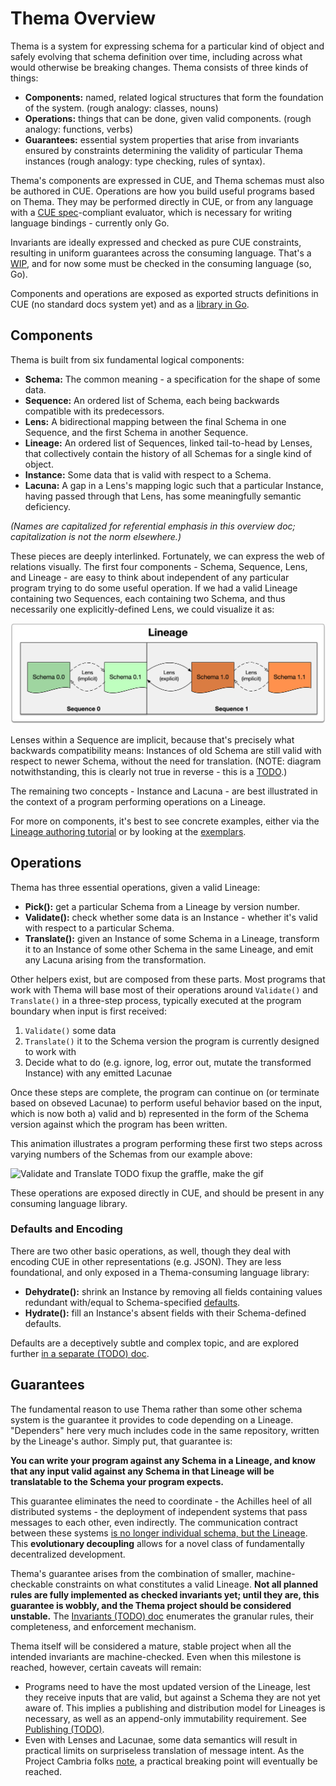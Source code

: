 # Thema Overview

Thema is a system for expressing schema for a particular kind of object and safely evolving that schema definition over time, including across what would otherwise be breaking changes. Thema consists of three kinds of things:

* **Components:** named, related logical structures that form the foundation of the system. (rough analogy: classes, nouns)
* **Operations:** things that can be done, given valid components. (rough analogy: functions, verbs)
* **Guarantees:** essential system properties that arise from invariants ensured by constraints determining the validity of particular Thema instances (rough analogy: type checking, rules of syntax).

Thema's components are expressed in CUE, and Thema schemas must also be authored in CUE. Operations are how you build useful programs based on Thema. They may be performed directly in CUE, or from any language with a [CUE spec](https://cuelang.org/docs/references/spec)-compliant evaluator, which is necessary for writing language bindings - currently only Go.

Invariants are ideally expressed and checked as pure CUE constraints, resulting in uniform guarantees across the consuming language. That's a [WIP](https://github.com/grafana/thema/issues/6), and for now some must be checked in the consuming language (so, Go).

Components and operations are exposed as exported structs definitions in CUE (no standard docs system yet) and as a [library in Go](https://pkg.go.dev/github.com/grafana/thema).

## Components

Thema is built from six fundamental logical components:

* **Schema:** The common meaning - a specification for the shape of some data.
* **Sequence:** An ordered list of Schema, each being backwards compatible with its predecessors.
* **Lens:** A bidirectional mapping between the final Schema in one Sequence, and the first Schema in another Sequence.
* **Lineage:** An ordered list of Sequences, linked tail-to-head by Lenses, that collectively contain the history of all Schemas for a single kind of object.
* **Instance:** Some data that is valid with respect to a Schema.
* **Lacuna:** A gap in a Lens's mapping logic such that a particular Instance, having passed through that Lens, has some meaningfully semantic deficiency.

_(Names are capitalized for referential emphasis in this overview doc; capitalization is not the norm elsewhere.)_

These pieces are deeply interlinked. Fortunately, we can express the web of relations visually. The first four components - Schema, Sequence, Lens, and Lineage - are easy to think about independent of any particular program trying to do some useful operation. If we had a valid Lineage containing two Sequences, each containing two Schema, and thus necessarily one explicitly-defined Lens, we could visualize it as:

![Abstract Lineage](lineage-structure.png)

Lenses within a Sequence are implicit, because that's precisely what backwards compatibility means: Instances of old Schema are still valid with respect to newer Schema, without the need for translation. (NOTE: diagram notwithstanding, this is clearly not true in reverse - this is a [TODO](https://github.com/grafana/thema/issues/6).)

The remaining two concepts - Instance and Lacuna - are best illustrated in the context of a program performing operations on a Lineage.

For more on components, it's best to see concrete examples, either via the [Lineage authoring tutorial](authoring.md) or by looking at the [exemplars](https://github.com/grafana/thema/tree/main/exemplars).

## Operations

Thema has three essential operations, given a valid Lineage:

* **Pick():** get a particular Schema from a Lineage by version number.
* **Validate():** check whether some data is an Instance - whether it's valid with respect to a particular Schema.
* **Translate():** given an Instance of some Schema in a Lineage, transform it to an Instance of some other Schema in the same Lineage, and emit any Lacuna arising from the transformation.

Other helpers exist, but are composed from these parts. Most programs that work with Thema will base most of their operations around `Validate()` and `Translate()` in a three-step process, typically executed at the program boundary when input is first received:

1. `Validate()` some data
2. `Translate()` it to the Schema version the program is currently designed to work with
3. Decide what to do (e.g. ignore, log, error out, mutate the transformed Instance) with any emitted Lacunae

Once these steps are complete, the program can continue on (or terminate based on obseved Lacunae) to perform useful behavior based on the input, which is now both a) valid and b) represented in the form of the Schema version against which the program has been written. 

This animation illustrates a program performing these first two steps across varying numbers of the Schemas from our example above:

![Validate and Translate](validate-and-translate.gif) TODO fixup the graffle, make the gif

These operations are exposed directly in CUE, and should be present in any consuming language library.

### Defaults and Encoding

There are two other basic operations, as well, though they deal with encoding CUE in other representations (e.g. JSON). They are less foundational, and only exposed in a Thema-consuming language library:

* **Dehydrate():** shrink an Instance by removing all fields containing values redundant with/equal to Schema-specified [defaults](https://cuelang.org/docs/tutorials/tour/types/defaults/).
* **Hydrate():** fill an Instance's absent fields with their Schema-defined defaults. 

Defaults are a deceptively subtle and complex topic, and are explored further [in a separate (TODO) doc](defaults.md).

## Guarantees

The fundamental reason to use Thema rather than some other schema system is the guarantee it provides to code depending on a Lineage. "Dependers" here very much includes code in the same repository, written by the Lineage's author. Simply put, that guarantee is:

**You can write your program against any Schema in a Lineage, and know that any input valid against any Schema in that Lineage will be translatable to the Schema your program expects.**

This guarantee eliminates the need to coordinate - the Achilles heel of all distributed systems - the deployment of independent systems that pass messages to each other, even indirectly. The communication contract between these systems [is no longer individual schema, but the Lineage](https://github.com/grafana/thema/blob/main/FAQ.md#you-cant-fool-me-breaking-changes-are-breaking---how-can-they-possibly-be-made-non-breaking). This **evolutionary decoupling** allows for a novel class of fundamentally decentralized development.

Thema's guarantee arises from the combination of smaller, machine-checkable constraints on what constitutes a valid Lineage. **Not all planned rules are fully implemented as checked invariants yet; until they are, this guarantee is wobbly, and the Thema project should be considered unstable.** The [Invariants (TODO) doc](invariants.md) enumerates the granular rules, their completeness, and enforcement mechanism.

Thema itself will be considered a mature, stable project when all the intended invariants are machine-checked. Even when this milestone is reached, however, certain caveats will remain:

* Programs need to have the most updated version of the Lineage, lest they receive inputs that are valid, but against a Schema they are not yet aware of. This implies a publishing and distribution model for Lineages is necessary, as well as an append-only immutability requirement. See [Publishing (TODO)](publishing.md).
* Even with Lenses and Lacunae, some data semantics will result in practical limits on surpriseless translation of message intent. As the Project Cambria folks [note](https://www.inkandswitch.com/cambria/#findings), a practical breaking point will eventually be reached.
